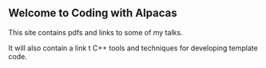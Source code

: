 ## Welcome to Coding with Alpacas

This site contains pdfs and links to some of my talks.

It will also contain a link t C++ tools and techniques for developing template code.
